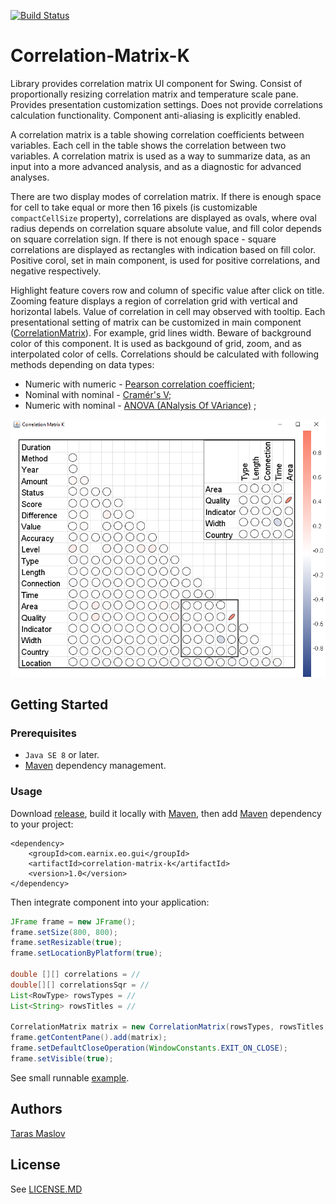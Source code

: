 [![Build Status](https://travis-ci.org/Earnix/correlation-matrix-k.svg?branch=master)](https://travis-ci.org/Earnix/correlation-matrix-k)
# Correlation-Matrix-K

Library provides correlation matrix UI component for Swing. Consist of proportionally resizing correlation matrix and temperature scale pane. Provides presentation customization settings. Does not provide correlations calculation functionality. Component anti-aliasing is explicitly enabled.

A correlation matrix is a table showing correlation coefficients between variables. Each cell in the table shows the correlation between two variables. A correlation matrix is used as a way to summarize data, as an input into a more advanced analysis, and as a diagnostic for advanced analyses.

There are two display modes of correlation matrix. If there is enough space for cell to take equal or more then 16 pixels (is customizable `compactCellSize` property), correlations are displayed as ovals, where oval radius depends on correlation square absolute value, and fill color depends on square correlation sign. If there is not enough space - square correlations are displayed as rectangles with indication based on fill color. Positive corol, set in main component, is used for positive correlations, and negative respectively.

Highlight feature covers row and column of specific value after click on title. Zooming feature displays a region of correlation grid with vertical and horizontal labels. Value of correlation in cell may observed with tooltip. Each presentational setting of matrix can be customized in main component ([CorrelationMatrix](/src/main/java/com/earnix/eo/gui/correlation/CorrelationMatrix.java)). For example, grid lines width. Beware of background color of this component. It is used as backgound of grid, zoom, and as interpolated color of cells. Correlations should be calculated with following methods depending on data types: 

* Numeric with numeric - [Pearson correlation coefficient](https://en.wikipedia.org/wiki/Pearson_correlation_coefficient); 
* Nominal with nominal - [Cramér's V](https://en.wikipedia.org/wiki/Cram%C3%A9r%27s_V);
* Numeric with nominal - [ANOVA (ANalysis Of VAriance)](https://researchbasics.education.uconn.edu/anova_regression_and_chi-square/) ;

<p align="center"><img src="/screen.png"></img></p>

## Getting Started

### Prerequisites
* `Java SE 8` or later.
* [Maven](https://maven.apache.org/) dependency management.

### Usage
Download [release](https://github.com/Earnix/Correlation-Matrix-K/releases/tag/1.0), build it locally with [Maven](https://maven.apache.org/), then add [Maven](https://maven.apache.org/) dependency to your project:
```
<dependency>
	<groupId>com.earnix.eo.gui</groupId>
	<artifactId>correlation-matrix-k</artifactId>
	<version>1.0</version>
</dependency>
```

Then integrate component into your application:

```java
JFrame frame = new JFrame();
frame.setSize(800, 800);
frame.setResizable(true);
frame.setLocationByPlatform(true);

double [][] correlations = //
double[][] correlationsSqr = //
List<RowType> rowsTypes = //
List<String> rowsTitles = //

CorrelationMatrix matrix = new CorrelationMatrix(rowsTypes, rowsTitles, correlations, correlationsSqr);
frame.getContentPane().add(matrix);
frame.setDefaultCloseOperation(WindowConstants.EXIT_ON_CLOSE);
frame.setVisible(true);
```
See small runnable [example](/src/main/java/com/earnix/eo/gui/correlation/Example.java).

## Authors
[Taras Maslov](https://github.com/linight)
## License
See [LICENSE.MD](/LICENSE.md)

